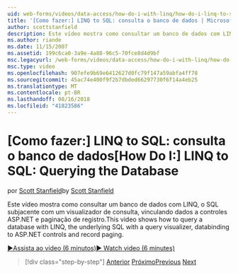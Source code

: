 ```yaml
---
uid: web-forms/videos/data-access/how-do-i-with-linq/how-do-i-linq-to-sql-querying-the-database
title: '[Como fazer:] LINQ to SQL: consulta o banco de dados | Microsoft Docs'
author: scottstanfield
description: Este vídeo mostra como consultar um banco de dados com LINQ, o SQL subjacente com um visualizador de consulta, vinculando dados a controles ASP.NET e paginação de registro.
ms.author: riande
ms.date: 11/15/2007
ms.assetid: 199c6ca0-3a9e-4a88-96c5-70fce8d4d9bf
msc.legacyurl: /web-forms/videos/data-access/how-do-i-with-linq/how-do-i-linq-to-sql-querying-the-database
msc.type: video
ms.openlocfilehash: 907efe9b69e6412627d0fc79f147a59abfa4ff78
ms.sourcegitcommit: 45ac74e400f9f2b7dbded66297730f6f14a4eb25
ms.translationtype: MT
ms.contentlocale: pt-BR
ms.lasthandoff: 08/16/2018
ms.locfileid: "41823586"
---
```

<a name="how-do-i-linq-to-sql-querying-the-database"></a><span data-ttu-id="7eee3-103">[Como fazer:] LINQ to SQL: consulta o banco de dados</span><span class="sxs-lookup"><span data-stu-id="7eee3-103">[How Do I:] LINQ to SQL: Querying the Database</span></span>
====================
<span data-ttu-id="7eee3-104">por [Scott Stanfield](https://github.com/scottstanfield)</span><span class="sxs-lookup"><span data-stu-id="7eee3-104">by [Scott Stanfield](https://github.com/scottstanfield)</span></span>

<span data-ttu-id="7eee3-105">Este vídeo mostra como consultar um banco de dados com LINQ, o SQL subjacente com um visualizador de consulta, vinculando dados a controles ASP.NET e paginação de registro.</span><span class="sxs-lookup"><span data-stu-id="7eee3-105">This video shows how to query a database with LINQ, the underlying SQL with a query visualizer, databinding to ASP.NET controls and record paging.</span></span>

[<span data-ttu-id="7eee3-106">&#9654;Assista ao vídeo (6 minutos)</span><span class="sxs-lookup"><span data-stu-id="7eee3-106">&#9654; Watch video (6 minutes)</span></span>](https://channel9.msdn.com/Blogs/ASP-NET-Site-Videos/how-do-i-linq-to-sql-querying-the-database)

> [!div class="step-by-step"]
> <span data-ttu-id="7eee3-107">[Anterior](how-do-i-linq-to-sql-data-model.md)
> [Próximo](how-do-i-linq-to-sql-updating-the-database.md)</span><span class="sxs-lookup"><span data-stu-id="7eee3-107">[Previous](how-do-i-linq-to-sql-data-model.md)
[Next](how-do-i-linq-to-sql-updating-the-database.md)</span></span>
